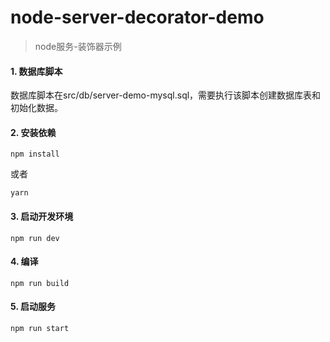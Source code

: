 ﻿# node-server-decorator-demo
> node服务-装饰器示例
#### 1. 数据库脚本
数据库脚本在src/db/server-demo-mysql.sql，需要执行该脚本创建数据库表和初始化数据。

#### 2. 安装依赖
```shell
npm install
```
或者
```shell
yarn
```

#### 3. 启动开发环境
```shell
npm run dev
```

#### 4. 编译
```shell
npm run build
```

#### 5. 启动服务
```shell
npm run start
```



